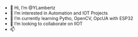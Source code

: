 - 👋 Hi, I’m @YLambertz
- 👀 I’m interested in Automation and IOT Projects 
- 🌱 I’m currently learning Pytho, OpenCV, OpcUA with ESP32
- 💞️ I’m looking to collaborate on IIOT
- 📫 

<!---
YLambertz/YLambertz is a ✨ special ✨ repository because its `README.md` (this file) appears on your GitHub profile.
You can click the Preview link to take a look at your changes.
--->
